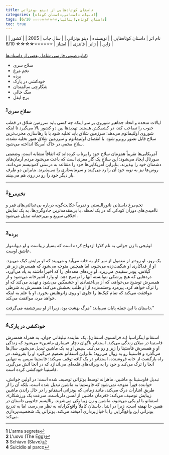 ```yaml
---
title: داستان‌ کوتاه‌هایی از دینو بوتزاتی
categories: [ادبیات داستانی,داستان کوتاه]
tags: [داستان کوتاه,ایتالیا,⭐⭐⭐⭐⭐⭐☆☆☆☆ 6/10]
toc: true
---
```


| نام اثر | داستان‌ کوتاه‌هایی |
| نویسنده | دینو بوتزاتی |
| سال چاپ | 2005 |
| کشور | ژاپن |
| ژانر | فانتزی |
| امتیاز | ⭐⭐⭐⭐⭐⭐☆☆☆☆ 6/10 |


[کتاب صوتی فارسی شامل بعضی از داستان‌ها](https://www.youtube.com/watch?v=wBwb5HwaRpM&t=1948s):
- سلاح سری
- تخم مرغ
- برده
- خودکشی در پارک
- شگارچی سالمندان
- سگ خالی
- برج ایفل

### سلاح سری<sup id="a1">[1](#f1)</sup>

ایالات متحده و اتحاد جماهیر شوروی بر سر اینکه چه کسی باید سرزمین شلاق در قطب جنوب را تصاحب کند، در کشمکش هستند. تهدیدها بین دو کشور بالا می‌گیرد تا اینکه شوروی اولتیماتوم می‌دهد: سرزمین شلاق باید تخلیه شود یا با رهاسازی مخرب‌ترین سلاح قابل تصور روبرو شود. با انقضای اولتیماتوم و سرزمین شلاق هنوز تخلیه نشده، سلاح مخفی در خاک آمریکا انداخته می‌شود.

آمریکایی‌ها تقریباً همزمان سلاح خود را پرتاب کرده‌اند که اتفاقاً مشابه است. وضعیتی سورئال ایجاد می‌شود: این سلاح یک گاز مغزی است که باعث می‌شود مردم آرمان‌های دشمنان خود را بپذیرند. بنابراین آمریکایی‌ها خود را متقاعد به درستی کمونیسم می‌دانند. روس‌ها نیز به نوبه خود آن را رد می‌کنند و سرمایه‌داری را می‌پذیرند. بنابراین دو طرف بار دیگر خود را رو در روی هم می‌بینند.

---

### تخم‌مرغ<sup id="a2">[2](#f2)</sup>

تخم‌مرغ داستانی ناتورالیستی و تقریباً حکایت‌گونه درباره بی‌عدالتی‌های فقر و ناامیدی‌های دوران کودکی که در یک لحظه، با بی‌مقدمه‌ترین جادوگری‌ها، به یک نمایش اخلاقی سریع و بی‌رحمانه تبدیل می‌شود.

---

### برده<sup id="a3">[3](#f3)</sup>

لوئیجی با زن جوانی به نام کلارا ازدواج کرده است که بسیار زیباست و او دیوانه‌وار عاشق اوست.

یک روز، او زودتر از معمول از سر کار به خانه می‌آید و می‌بیند که او برایش کیک می‌پزد. او از فداکاری او شگفت‌زده می‌شود، اما همچنین متوجه می‌شود که همسرش زیر هر گیلاس، پودر سفیدی می‌ریزد. او دردهای معده‌ای را که اخیراً داشته به یاد می‌آورد، دردهایی که هیچ پزشکی نتوانسته آنها را توضیح دهد. او وارد آشپزخانه می‌شود و از همسرش توضیح می‌خواهد، که از بی‌اعتمادی او خشمگین می‌شود و تهدید می‌کند که او را ترک خواهد کرد. پیرمرد وحشت‌زده از او طلب بخشش می‌کند: همسرش به شرطی موافقت می‌کند که تمام کیک‌ها را جلوی او روی زانوهایش بخورد. او با علم به اینکه خواهد مرد، موافقت می‌کند.

داستان با این جمله پایان می‌یابد: "مرگ بهشت ​​بود، زیرا از او سرچشمه می‌گرفت."

---

### خودکشی در پارک<sup id="a4">[4](#f4)</sup>

استفانو اینگراسیا (به فرانسوی استفان)، یک نماینده تبلیغاتی جوان، به همراه همسرش فاستینا در میلان زندگی می‌کند. استفانو ناگهان دچار «بیماری ماشین» می‌شود که زندگی او و همسرش فاستینا را زیر و رو می‌کند. سپس او به یک ماشین تبدیل می‌شود. سال‌ها می‌گذرد و فاستینا رو به زوال می‌رود؛ بنابراین استفانو تصمیم می‌گیرد او را بفروشد. در راه بازگشت از خانه فروشنده، استفانو در یک کافه توقف می‌کند؛ فاستینا سپس به تنهایی آنجا را ترک می‌کند و خود را به ویرانه‌های قلعه‌ای می‌اندازد که در آنجا آتش می‌گیرد. فاستینا خودکشی کرده است.

تبدیل فاوستینا به ماشین، ماهرانه توسط بوتزاتی توصیف شده است: در اولین خوانش، خواننده فوراً متوجه نمی‌شود که فاوستینا به ماشین تبدیل شده است، بلکه آن را از طریق اشارات درک می‌کند، مانند زمانی که بوتزاتی استفانو را در حال راندن ماشین زیبایش توصیف می‌کند: «فرمان ماشین از لمس دلرباست، سرعت یک ورزشکار». استفانو با او یکی می‌شود، ماشین و زن زیبا یکی می‌شوند. رئالیسم جادویی داستان در همین جا نهفته است، زیرا در ابتدا، داستان کاملاً واقع‌گرایانه به نظر می‌رسد، اما به تدریج بوتزاتی این واقع‌گرایی را با خیال‌پردازی آمیخته می‌کند. بوتزاتی یک شخصیت‌پردازی می‌کند.


---

<b id="f1">1</b> <span class="footnote">L'arma segreta</span>[↩](#a1)
<br><b id="f2">2</b> <span class="footnote">L'uovo (The Egg)</span>[↩](#a2)
<br><b id="f3">3</b> <span class="footnote">Schiavo (Slave)</span>[↩](#a3)
<br><b id="f4">4</b> <span class="footnote">Suicidio al parco</span>[↩](#a4)

